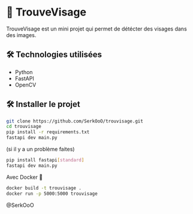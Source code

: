 ﻿# 🙂 TrouveVisage

TrouveVisage est un mini projet qui permet de détécter des visages dans des images.

## 🛠️ Technologies utilisées
- Python
- FastAPI
- OpenCV

## 🛠️ Installer le projet


```bash
git clone https://github.com/SerkOoO/trouvisage.git
cd trouvisage
pip install -r requirements.txt
fastapi dev main.py
```

(si il y a un problème faites)
```bash
pip install fastapi[standard]
fastapi dev main.py
```

Avec Docker 🐳
```bash
docker build -t trouvisage .
docker run -p 5000:5000 trouvisage
```

@SerkOoO
